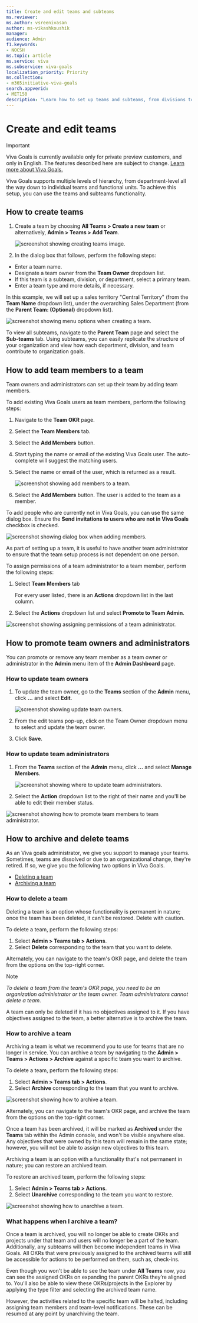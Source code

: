 ```yaml
---
title: Create and edit teams and subteams
ms.reviewer: 
ms.author: vsreenivasan
author: ms-vikashkoushik
manager: 
audience: Admin
f1.keywords:
- NOCSH
ms.topic: article
ms.service: viva
ms.subservice: viva-goals
localization_priority: Priority
ms.collection:  
- m365initiative-viva-goals  
search.appverid:
- MET150
description: "Learn how to set up teams and subteams, from divisions to small functional units"
---
```


# Create and edit teams 

> [!IMPORTANT]
> Viva Goals is currently available only for private preview customers, and only in English. The features described here are subject to change. [Learn more about Viva Goals.](https://go.microsoft.com/fwlink/?linkid=2189933)

Viva Goals supports multiple levels of hierarchy, from department-level all the way down to individual teams and functional units. To achieve this setup, you can use the teams and subteams functionality.

## How to create teams 

1. Create a team by choosing **All Teams > Create a new team** or alternatively, **Admin > Teams > Add Team**.

    ![screenshot showing creating teams image.](../media/goals/2/22/a.jpg)
   
1. In the dialog box that follows, perform the following steps:

- Enter a team name.
- Designate a team owner from the **Team Owner** dropdown list.
- If this team is a subteam, division, or department, select a primary team.
- Enter a team type and more details, if necessary.

In this example, we will set up a sales territory "Central Territory" (from the **Team Name** dropdown list), under the overarching Sales Department (from the **Parent Team: (Optional)** dropdown list).

![screenshot showing menu options when creating a team.](../media/goals/2/22/b.jpg)

To view all subteams, navigate to the **Parent Team** page and select the **Sub-teams** tab. Using subteams, you can easily replicate the structure of your organization and view how each department, division, and team contribute to organization goals.

## How to add team members to a team 

Team owners and administrators can set up their team by adding team members.

To add existing Viva Goals users as team members, perform the following steps:

1. Navigate to the **Team OKR** page.
1. Select the **Team Members** tab.
1. Select the **Add Members** button.
1. Start typing the name or email of the existing Viva Goals user. The auto-complete will suggest the matching users.
1. Select the name or email of the user, which is returned as a result.

    ![screenshot showing add members to a team.](../media/goals/2/22/c.jpg)

   
1. Select the **Add Members** button. The user is added to the team as a member.

To add people who are currently not in Viva Goals, you can use the same dialog box. Ensure the **Send invitations to users who are not in Viva Goals** checkbox is checked.

  ![screenshot showing dialog box when adding members.](../media/goals/2/22/d.jpg)

As part of setting up a team, it is useful to have another team administrator to ensure that the team setup process is not dependent on one person.

To assign permissions of a team administrator to a team member, perform the following steps:

1. Select **Team Members** tab

   For every user listed, there is an **Actions** dropdown list in the last column.

1. Select the **Actions** dropdown list and select **Promote to Team Admin**.

  ![screenshot showing assigning permissions of a team administrator.](../media/goals/2/22/e.jpg)

## How to promote team owners and administrators

You can promote or remove any team member as a team owner or administrator in the **Admin** menu item of the **Admin Dashboard** page.

### How to update team owners

1. To update the team owner, go to the **Teams** section of the **Admin** menu, click **...** and select **Edit**.

    ![screenshot showing update team owners.](../media/goals/2/22/f.jpg)

1. From the edit teams pop-up, click on the Team Owner dropdown menu to select and update the team owner.

1. Click **Save**.

### How to update team administrators

1. From the **Teams** section of the **Admin** menu, click **...** and select **Manage Members**.

    ![screenshot showing where to update team administrators.](../media/goals/2/22/g.jpg)

1. Select the **Action** dropdown list to the right of their name and you'll be able to edit their member status.

![screenshot showing how to promote team members to team administrator.](../media/goals/2/22/h.jpg)
 
## How to archive and delete teams

As an Viva goals administrator, we give you support to manage your teams. Sometimes, teams are dissolved or due to an organizational change, they're retired. If so, we give you the following two options in Viva Goals.
- [Deleting a team](#how-to-delete-a-team)
- [Archiving a team](#how-to-archive-a-team)

### How to delete a team

Deleting a team is an option whose functionality is permanent in nature; once the team has been deleted, it can't be restored. Delete with caution. 

To delete a team, perform the following steps:

1. Select **Admin > Teams tab > Actions**.
1. Select **Delete** corresponding to the team that you want to delete.

Alternately, you can navigate to the team's OKR page, and delete the team from the options on the top-right corner.

> [!NOTE]
> *To delete a team from the team's OKR page, you need to be an organization administrator or the team owner. Team administrators cannot delete a team*.

A team can only be deleted if it has no objectives assigned to it. If you have objectives assigned to the team, a better alternative is to archive the team.

### How to archive a team 

Archiving a team is what we recommend you to use for teams that are no longer in service. You can archive a team by navigating to the **Admin > Teams  > Actions > Archive** against a specific team you want to archive.

To delete a team, perform the following steps:

1. Select **Admin > Teams tab > Actions**.
1. Select **Archive** corresponding to the team that you want to archive.

![screenshot showing how to archive a team.](../media/goals/2/22/i.jpg)

Alternately, you can navigate to the team's OKR page, and archive the team from the options on the top-right corner.

Once a team has been archived, it will be marked as **Archived** under the **Teams** tab within the Admin console, and won't be visible anywhere else. Any objectives that were owned by this team will remain in the same state; however, you will not be able to assign new objectives to this team.

Archiving a team is an option with a functionality that's not permanent in nature; you can restore an archived team.

To restore an archived team, perform the following steps:

1. Select **Admin > Teams tab > Actions**.
1. Select **Unarchive** corresponding to the team you want to restore.

![screenshot showing how to unarchive a team.](../media/goals/2/22/j.jpg)
   
### What happens when I archive a team?

Once a team is archived, you will no longer be able to create OKRs and projects under that team and users will no longer be a part of the team. Additionally, any subteams will then become independent teams in Viva Goals. All OKRs that were previously assigned to the archived teams will still be accessible for actions to be performed on them, such as, check-ins.

Even though you won't be able to see the team under **All Teams** now, you can see the assigned OKRs on expanding the parent OKRs they’re aligned to. You'll also be able to view these OKRs/projects in the Explorer by applying the type filter and selecting the archived team name.

However, the activities related to the specific team will be halted, including assigning team members and team-level notifications. These can be resumed at any point by unarchiving the team. 
